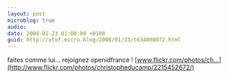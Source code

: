 ```yaml
---
layout: post
microblog: true
audio: 
date: 2008-01-23 01:00:00 +0100
guid: http://xtof.micro.blog/2008/01/23/t634008072.html
---
```

faites comme lui... rejoignez openidfrance !  [www.flickr.com/photos/ch...](http://www.flickr.com/photos/christopheducamp/2215452672/)
